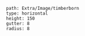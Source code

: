 
````img-gallery
path: Extra/Image/timberborn
type: horizontal
height: 150
gutter: 8
radius: 8
````




